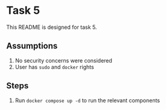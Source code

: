 # Task 5
This README is designed for task 5. 

## Assumptions
1. No security concerns were considered 
2. User has `sudo` and `docker` rights 

## Steps

1. Run `docker compose up -d` to run the relevant components
